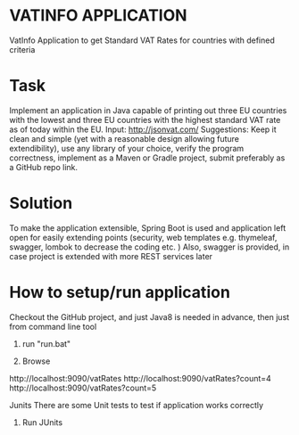 # VATINFO APPLICATION 
 VatInfo Application to get Standard VAT Rates for countries with defined   criteria
 
# Task
Implement an application in Java capable of printing out three EU countries with the lowest and three EU countries with 
the highest standard VAT rate as of today within the EU.  Input: http://jsonvat.com/
Suggestions: Keep it clean and simple (yet with a reasonable design allowing future extendibility), use any library of your choice, 
verify the program correctness, implement as a Maven or Gradle project, submit preferably as a GitHub repo link.

# Solution 
To make the application extensible, Spring Boot is used and application left open for easily extending points (security, web templates e.g. thymeleaf, swagger,  lombok to decrease the coding etc. )
Also, swagger is provided, in case project is extended with more REST services later


# How to setup/run application
Checkout the GitHub project, and just Java8 is needed in advance, then just from command line tool 

1. run "run.bat"  

2. Browse 

http://localhost:9090/vatRates
http://localhost:9090/vatRates?count=4
http://localhost:9090/vatRates?count=5



Junits
There are some Unit tests to test if application works correctly
1. Run JUnits 
 



  
